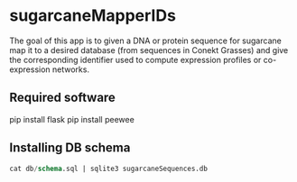 # sugarcaneMapperIDs

The goal of this app is to given a DNA or protein sequence for sugarcane map it to a desired database (from sequences in Conekt Grasses) and give the corresponding identifier used to compute expression profiles or co-expression networks.

## Required software
pip install flask
pip install peewee

## Installing DB schema

```sql
cat db/schema.sql | sqlite3 sugarcaneSequences.db
```
